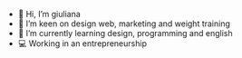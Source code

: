 - 👋 Hi, I’m giuliana
- 👀 I’m keen on design web, marketing and weight training
- 🌱 I’m currently learning design, programming and english
- 💻 Working in an entrepreneurship
